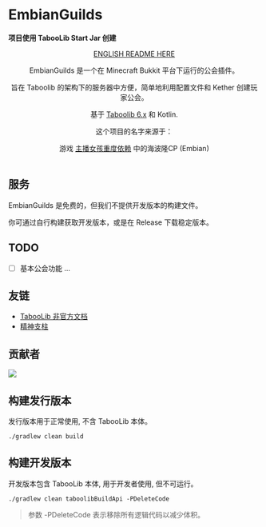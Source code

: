 # EmbianGuilds

**项目使用 TabooLib Start Jar 创建**

<div align="center">

[ENGLISH README HERE](README-EN.md)

EmbianGuilds 是一个在 Minecraft Bukkit 平台下运行的公会插件。

旨在 Taboolib 的架构下的服务器中方便，简单地利用配置文件和 Kether 创建玩家公会。

基于 <a href = "https://tabooproject.org">Taboolib 6.x</a> 和 Kotlin.

这个项目的名字来源于：
<div style="text-align: center;">游戏 <a href = "https://needystreameroverload.wiki.gg/wiki/">主播女孩重度依赖</a> 中的海波隆CP (Embian)</div><br>
</div>

## 服务

EmbianGuilds 是免费的，但我们不提供开发版本的构建文件。

你可通过自行构建获取开发版本，或是在 Release 下载稳定版本。

## TODO
- [ ] 基本公会功能
  ...

## 友链
- [TabooLib 非官方文档](https://taboolib.feishu.cn/)
- [精神支柱](https://needystreameroverload.wiki.gg/wiki/Ame-chan)

## 贡献者

<a href="https://github.com/zzzyyylllty/EmbianGuilds/graphs/contributors">
  <img src="https://stg.contrib.rocks/image?repo=zzzyyylllty/EmbianGuilds" />
</a>

## 构建发行版本

发行版本用于正常使用, 不含 TabooLib 本体。

```
./gradlew clean build
```

## 构建开发版本

开发版本包含 TabooLib 本体, 用于开发者使用, 但不可运行。

```
./gradlew clean taboolibBuildApi -PDeleteCode
```

> 参数 -PDeleteCode 表示移除所有逻辑代码以减少体积。